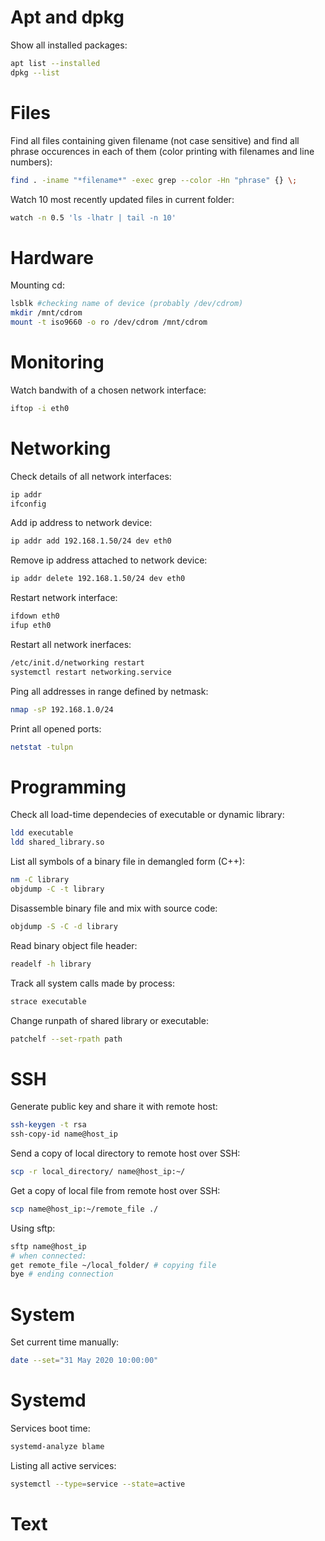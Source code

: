 # Apt and dpkg
Show all installed packages:
```bash
apt list --installed
dpkg --list
```

# Files
Find all files containing given filename (not case sensitive) and find all phrase occurences in each of them (color printing with filenames and line numbers):
```bash
find . -iname "*filename*" -exec grep --color -Hn "phrase" {} \;
```
Watch 10 most recently updated files in current folder:
```bash
watch -n 0.5 'ls -lhatr | tail -n 10'
```

# Hardware
Mounting cd:
```bash
lsblk #checking name of device (probably /dev/cdrom)
mkdir /mnt/cdrom
mount -t iso9660 -o ro /dev/cdrom /mnt/cdrom
```

# Monitoring
Watch bandwith of a chosen network interface:
```bash
iftop -i eth0
```
# Networking
Check details of all network interfaces:
```bash
ip addr
ifconfig
```
Add ip address to network device:
```bash
ip addr add 192.168.1.50/24 dev eth0
```
Remove ip address attached to network device:
```bash
ip addr delete 192.168.1.50/24 dev eth0
```
Restart network interface:
```bash
ifdown eth0
ifup eth0
```
Restart all network inerfaces:
```bash
/etc/init.d/networking restart
systemctl restart networking.service
```
Ping all addresses in range defined by netmask:
```bash
nmap -sP 192.168.1.0/24
```
Print all opened ports:
```bash
netstat -tulpn
```

# Programming
Check all load-time dependecies of executable or dynamic library:
```bash
ldd executable
ldd shared_library.so
```

List all symbols of a binary file in demangled form (C++):
```bash
nm -C library
objdump -C -t library
```

Disassemble binary file and mix with source code:
```bash
objdump -S -C -d library
```
Read binary object file header:
```bash
readelf -h library
```

Track all system calls made by process:
```bash
strace executable
```

Change runpath of shared library or executable:
```bash
patchelf --set-rpath path
```

# SSH
Generate public key and share it with remote host:
```bash
ssh-keygen -t rsa
ssh-copy-id name@host_ip
```

Send a copy of local directory to remote host over SSH:
```bash
scp -r local_directory/ name@host_ip:~/
```

Get a copy of local file from remote host over SSH:
```bash
scp name@host_ip:~/remote_file ./
```

Using sftp:
```bash
sftp name@host_ip
# when connected: 
get remote_file ~/local_folder/ # copying file
bye # ending connection
```

# System
Set current time manually:
```bash
date --set="31 May 2020 10:00:00"
```

# Systemd
Services boot time:
```bash
systemd-analyze blame
```

Listing all active services:
```bash
systemctl --type=service --state=active

```

# Text